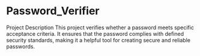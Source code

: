 # Password_Verifier
Project Description This project verifies whether a password meets specific acceptance criteria. It ensures that the password complies with defined security standards, making it a helpful tool for creating secure and reliable passwords.
